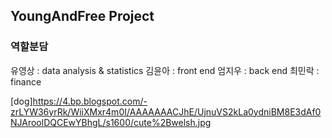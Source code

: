 ## YoungAndFree Project

### 역할분담
유영상 : data analysis & statistics
김윤아 : front end
엄지우 : back end
최민락 : finance

[dog]https://4.bp.blogspot.com/-zrLYW36yrRk/WiiXMxr4m0I/AAAAAAACJhE/UjnuVS2kLa0ydniBM8E3dAf0NJAroolDQCEwYBhgL/s1600/cute%2Bwelsh.jpg